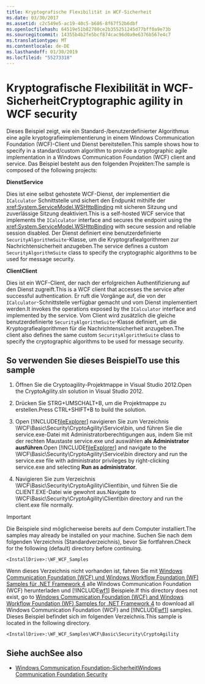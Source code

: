 ```yaml
---
title: Kryptografische Flexibilität in WCF-Sicherheit
ms.date: 03/30/2017
ms.assetid: c2c549e5-ac19-40c5-b686-8f67f52b6dbf
ms.openlocfilehash: 64519e51b82780ce2b355251245d77bff0a9e73b
ms.sourcegitcommit: 14355b4b2fe5bcf874cac96d0a9e6376b567e4c7
ms.translationtype: MT
ms.contentlocale: de-DE
ms.lasthandoff: 01/30/2019
ms.locfileid: "55273318"
---
```

# <a name="cryptographic-agility-in-wcf-security"></a><span data-ttu-id="79042-102">Kryptografische Flexibilität in WCF-Sicherheit</span><span class="sxs-lookup"><span data-stu-id="79042-102">Cryptographic agility in WCF security</span></span>

<span data-ttu-id="79042-103">Dieses Beispiel zeigt, wie ein Standard-/benutzerdefinierter Algorithmus eine agile kryptografieimplementierung in einem Windows Communication Foundation (WCF)-Client und Dienst bereitstellen.</span><span class="sxs-lookup"><span data-stu-id="79042-103">This sample shows how to specify in a standard/custom algorithm to provide a cryptographic agile implementation in a Windows Communication Foundation (WCF) client and service.</span></span> <span data-ttu-id="79042-104">Das Beispiel besteht aus den folgenden Projekten:</span><span class="sxs-lookup"><span data-stu-id="79042-104">The sample is composed of the following projects:</span></span>

<span data-ttu-id="79042-105">**Dienst**</span><span class="sxs-lookup"><span data-stu-id="79042-105">**Service**</span></span>

<span data-ttu-id="79042-106">Dies ist eine selbst gehostete WCF-Dienst, der implementiert die `ICalculator` Schnittstelle und sichert den Endpunkt mithilfe der <xref:System.ServiceModel.WSHttpBinding> mit sicheren Sitzung und zuverlässige Sitzung deaktiviert.</span><span class="sxs-lookup"><span data-stu-id="79042-106">This is a self-hosted WCF service that implements the `ICalculator` interface and secures the endpoint using the <xref:System.ServiceModel.WSHttpBinding> with secure session and reliable session disabled.</span></span> <span data-ttu-id="79042-107">Der Dienst definiert eine benutzerdefinierte `SecurityAlgorithmSuite`-Klasse, um die Kryptografiealgorithmen zur Nachrichtensicherheit anzugeben.</span><span class="sxs-lookup"><span data-stu-id="79042-107">The service defines a custom `SecurityAlgorithmSuite` class to specify the cryptographic algorithms to be used for message security.</span></span>

<span data-ttu-id="79042-108">**Client**</span><span class="sxs-lookup"><span data-stu-id="79042-108">**Client**</span></span>

<span data-ttu-id="79042-109">Dies ist ein WCF-Client, der nach der erfolgreichen Authentifizierung auf den Dienst zugreift.</span><span class="sxs-lookup"><span data-stu-id="79042-109">This is a WCF client that accesses the service after successful authentication.</span></span> <span data-ttu-id="79042-110">Er ruft die Vorgänge auf, die von der `ICalculator`-Schnittstelle verfügbar gemacht und vom Dienst implementiert werden.</span><span class="sxs-lookup"><span data-stu-id="79042-110">It invokes the operations exposed by the `ICalculator` interface and implemented by the service.</span></span> <span data-ttu-id="79042-111">Vom Client wird zusätzlich die gleiche benutzerdefinierte `SecurityAlgorithmSuite`-Klasse definiert, um die Kryptografiealgorithmen für die Nachrichtensicherheit anzugeben.</span><span class="sxs-lookup"><span data-stu-id="79042-111">The client also defines the same custom `SecurityAlgorithmSuite` class to specify the cryptographic algorithms to be used for message security.</span></span>

## <a name="to-use-this-sample"></a><span data-ttu-id="79042-112">So verwenden Sie dieses Beispiel</span><span class="sxs-lookup"><span data-stu-id="79042-112">To use this sample</span></span>

1. <span data-ttu-id="79042-113">Öffnen Sie die Cryptoagility-Projektmappe in Visual Studio 2012.</span><span class="sxs-lookup"><span data-stu-id="79042-113">Open the CryptoAgility.sln solution in Visual Studio 2012.</span></span>

2. <span data-ttu-id="79042-114">Drücken Sie STRG+UMSCHALT+B, um die Projektmappe zu erstellen.</span><span class="sxs-lookup"><span data-stu-id="79042-114">Press CTRL+SHIFT+B to build the solution.</span></span>

3. <span data-ttu-id="79042-115">Open [!INCLUDE[fileExplorer](~/includes/fileexplorer-md.md)] navigieren Sie zum Verzeichnis \WCF\Basic\Security\CryptoAgility\Service\bin, und führen Sie die service.exe-Datei mit Administratorberechtigungen aus, indem Sie mit der rechten Maustaste service.exe und auswählen **als Administrator ausführen**.</span><span class="sxs-lookup"><span data-stu-id="79042-115">Open [!INCLUDE[fileExplorer](~/includes/fileexplorer-md.md)] and navigate to the \WCF\Basic\Security\CryptoAgility\Service\bin directory and run the service.exe file with administrator privileges by right-clicking service.exe and selecting **Run as administrator**.</span></span>

4. <span data-ttu-id="79042-116">Navigieren Sie zum Verzeichnis \WCF\Basic\Security\CryptoAgility\Client\bin, und führen Sie die CLIENT.EXE-Datei wie gewohnt aus.</span><span class="sxs-lookup"><span data-stu-id="79042-116">Navigate to \WCF\Basic\Security\CryptoAgility\Client\bin directory and run the client.exe file normally.</span></span>

> [!IMPORTANT]
> <span data-ttu-id="79042-117">Die Beispiele sind möglicherweise bereits auf dem Computer installiert.</span><span class="sxs-lookup"><span data-stu-id="79042-117">The samples may already be installed on your machine.</span></span> <span data-ttu-id="79042-118">Suchen Sie nach dem folgenden Verzeichnis (Standardverzeichnis), bevor Sie fortfahren.</span><span class="sxs-lookup"><span data-stu-id="79042-118">Check for the following (default) directory before continuing.</span></span>
>
> `<InstallDrive>:\WF_WCF_Samples`
>
> <span data-ttu-id="79042-119">Wenn dieses Verzeichnis nicht vorhanden ist, fahren Sie mit [Windows Communication Foundation (WCF) und Windows Workflow Foundation (WF) Samples für .NET Framework 4](https://go.microsoft.com/fwlink/?LinkId=150780) alle Windows Communication Foundation (WCF) herunterladen und [!INCLUDE[wf1](../../../../includes/wf1-md.md)] Beispiele.</span><span class="sxs-lookup"><span data-stu-id="79042-119">If this directory does not exist, go to [Windows Communication Foundation (WCF) and Windows Workflow Foundation (WF) Samples for .NET Framework 4](https://go.microsoft.com/fwlink/?LinkId=150780) to download all Windows Communication Foundation (WCF) and [!INCLUDE[wf1](../../../../includes/wf1-md.md)] samples.</span></span> <span data-ttu-id="79042-120">Dieses Beispiel befindet sich im folgenden Verzeichnis.</span><span class="sxs-lookup"><span data-stu-id="79042-120">This sample is located in the following directory.</span></span>
>
> `<InstallDrive>:\WF_WCF_Samples\WCF\Basic\Security\CryptoAgility`

## <a name="see-also"></a><span data-ttu-id="79042-121">Siehe auch</span><span class="sxs-lookup"><span data-stu-id="79042-121">See also</span></span>

- [<span data-ttu-id="79042-122">Windows Communication Foundation-Sicherheit</span><span class="sxs-lookup"><span data-stu-id="79042-122">Windows Communication Foundation Security</span></span>](../feature-details/security.md)